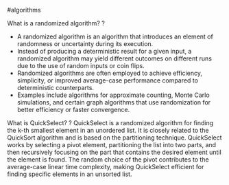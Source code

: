 #algorithms 

What is a randomized algorithm?
?
- A randomized algorithm is an algorithm that introduces an element of randomness or uncertainty during its execution.
- Instead of producing a deterministic result for a given input, a randomized algorithm may yield different outcomes on different runs due to the use of random inputs or coin flips.
- Randomized algorithms are often employed to achieve efficiency, simplicity, or improved average-case performance compared to deterministic counterparts.
- Examples include algorithms for approximate counting, Monte Carlo simulations, and certain graph algorithms that use randomization for better efficiency or faster convergence.

What is QuickSelect?
?
QuickSelect is a randomized algorithm for finding the k-th smallest element in an unordered list. It is closely related to the QuickSort algorithm and is based on the partitioning technique. QuickSelect works by selecting a pivot element, partitioning the list into two parts, and then recursively focusing on the part that contains the desired element until the element is found. The random choice of the pivot contributes to the average-case linear time complexity, making QuickSelect efficient for finding specific elements in an unsorted list.